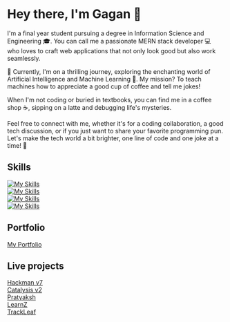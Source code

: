 # Hey there, I'm Gagan 👋


I'm a final year student pursuing a degree in Information Science and Engineering 🎓. You can call me a passionate MERN stack developer 💻 who loves to craft web applications that not only look good but also work seamlessly.

🌱 Currently, I'm on a thrilling journey, exploring the enchanting world of Artificial Intelligence and Machine Learning 🤖. My mission? To teach machines how to appreciate a good cup of coffee and tell me jokes!

When I'm not coding or buried in textbooks, you can find me in a coffee shop ☕, sipping on a latte and debugging life's mysteries.

Feel free to connect with me, whether it's for a coding collaboration, a good tech discussion, or if you just want to share your favorite programming pun. Let's make the tech world a bit brighter, one line of code and one joke at a time! 🚀

## Skills
[![My Skills](https://skillicons.dev/icons?i=java,python,html,js,css&perline=10)](https://skillicons.dev)<br>
[![My Skills](https://skillicons.dev/icons?i=mongo,express,react,nodejs,tailwind,bootstrap,django,flask,&perline=10)](https://skillicons.dev)<br>
[![My Skills](https://skillicons.dev/icons?i=sqlite,mysql,git,jenkins,docker,&perline=10)](https://skillicons.dev)<br>
[![My Skills](https://skillicons.dev/icons?i=vscode,eclipse,postman,netlify,&perline=10)](https://skillicons.dev)<br>

## Portfolio
[My Portfolio](https://www.sgagan.dev)<br>

## Live projects

[Hackman v7](https://hackman.in)<br>
[Catalysis v2](https://isecatalysis.in)<br>
[Pratyaksh](https://main--ninja-hattori.netlify.app)<br>
[LearnZ](https://astraxx200254.pythonanywhere.com)<br>
[TrackLeaf](https://track-leaf-1iwu.vercel.app)<br>
